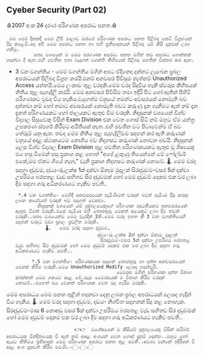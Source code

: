 ## Cyeber Security  (Part 02)

🩸2007 අංක 24 දරණ පරිගණක අපරාධ පනත.🩸
            
     මම පෙර දිනකදී මෙම ලිපි මාලාව ඔස්සේ පරිගණක අපරාධ පනත පිළිබද කෙටි විග්‍රහයක් සිදු කළෙමි.අද අපි මෙම අපරාධ පනත හා එහි ප්‍රතිපාදනයන් පිළිබද යම් කිසි දැනුමක් ලබා ගනිමු.
              සත්‍ය වශයෙන් ම මෙම පරගණක අපරාධ පනත මගින් නව අපරාධ ගොන්නක් හදුන්වා දී ඇත.එහි පවතින ඉතා වැදගත් වගන්ති කිහිපයක් පිළිබද පහතින් විස්තර කර ඇත.

 * 3 වන වගන්තිය - මෙම වගන්තිය මගින් අපට ඒදිනෙදා දක්නට ලැබෙන ප්‍රබල අපරාධයක් පිලිබද විග්‍රහ කරයි.එනම් අනවසර පිවිසුම නැත්නම් Unauthorized Access  යන්නයි.මෙය ලංකාව තුළ වරදකි.මෙම වරද සිදුවිය හැකි ස්වරූප කිහිපයක් නිතීය තුළ පැහැදිලි කරයි.
                        මෙම අනවසර පිවීසිම තමා ඉදිරි පිට හෝ  ඈතින් පිහිටි පරිගණකට වුවද විය හැකිය.වැදගත්ම වනුයේ තමන්ට අවසරයක් නොමැති බව දන්නවා නම් හෝ තමාට අවසරයක් නොමැති බවට කරුණු දැන ගැනීමට ඇත් නම් දැන දැනත් පරිගණයකට හෝ ජාලයකට ඇතුළු වීම වරදකි.
නිදසුනක් වශයෙන් විශ්ව විද්‍යාල සිසුවෙකු විසින් Exam Division එක වෙත ගොස් සිටි නම් ඔහුට ඒම යන්ත්‍ර උපකරණ ස්පර්ශ කිරීමට අයිතියක් නැත..එහි පවතින වට පිටාවෙන්ම ඒ් බව තේරුම් යනු ඇත.
              තවද මෙම නිතිය තුළ පැහැදිලිවම සදහන් කර ඇති කරුණක් වනුයේ අදාළ ස්ථානයටම නොගිය බව නිදහසට කරුණක් නොවන බවයි.
                                 නිදසුනක් ලෙස විශ්ව විද්‍යාල Exam Division තුළ පවතින පරිගණකයකට ඇතුළු වූ ශිෂ්‍යයකු එය හසු වීමෙන් පසු ප්‍රකාශ කළ හොත්  "අපේ ළකුණු තියෙන්නේ මේ ෆෝල්ඩර් එකේ,මම ඒකට ගියේ නැහැ" වැනි ප්‍රකාශ නිදහසට කරුණක් නොවේ.
             🌡.     මෙම වරද සදහා දඩුවම,
                              දඩය-රු.ලක්ෂ  1ක් දක්වා ඕනෑම මුදලක්
                                සිරදඩුවම-වසර 5ක් දක්වා උපරිමය බරපතළ වැඩ සහිතව සිර දඩුවමක් හෝ මෙම දඩුවම් දෙකම එක වර ලබා දීම සදහා ගරු අධිකරණයට හැකිව පවතී..              

        *.4 වන වගන්තිය- මෙහිදී අනවසරයෙන් පැමීණිමත් වරදක් බවත් පැමිණ සිදු කරනු ලබන කාර්යයත් වරදක් බව සදහන් වෙනවා.
               නිදසුනක් වශයෙන් යම් පුද්ගලයෙකුගේ පරිගණක පදුධතියකට අනවසරයෙන් ඇතුළු වීමත් වරදකි.එසේ පැමිණ එහි තොරතුරු වෙනත් අයෙකුට ලබා දීම තවත් වරදකි..සත්‍ය වශයෙන්ම මෙම වැරදීන් 2කි.මෙම වරද ඉහත කී 3 වන වගන්තියෙහි සදහන් වරදට වඩා ප්‍රබල ප්‍රචලිත වරදකි.  
                  🌡.   මෙම වරද සදහා දඩුවම,
                                     දඩය-රු.ලක්ෂ 2ක් දක්වා ඕනෑම මුදලක්
                                      සිරදඩුවම-වසර 5ක් දක්වා උපරිමය බරපතළ වැඩ සහිතව සිර දඩුවමක් හෝ මෙම දඩුවම් දෙකම එක වර ලබා දීම සදහා ගරු අධිකරණයට හැකිව පවතී..

             *.5 වන වගන්තිය- පරිගණකයක සදහන් තොරතුරු හා දත්ත අනවසරයෙන් වෙනස් කිරීම වරදකි.මෙය Unauthorized Modify ලෙසද හදුන්වයි.
                                            වෛරස මගින් පරිගණක දත්ත විනාශ කරන්නන් මෙම ගනයට අදාළ වේ.සෑම වෛරසයක් ම විනාශ කිරීම වරදක් නොවේ..එහෙත් එය වෙනත් පරිගණක වෙත මුදා හැරීම වරදකි.
මෙම අපරාධය මෙම පනත තුළින් හදුනවා දෙනු ලබන ප්‍රබල අපරාධයක් ලෙසද හැදින් විය හැකිය.
                     🌡.   මෙම වරද සදහා දඩුවම,
                                     දඩය-  නිශ්චිත සදහනක් සිදු කළ නොහැක.
                                      සිරදඩුවම-මාස 6 නොඅඩු වසර 5ක් දක්වා උපරිමය බරපතළ වැඩ සහිතව සිර දඩුවමක් හෝ මෙම දඩුවම් දෙකම එක වර ලබා දීම සදහා ගරු අධිකරණයට හැකිව පවතී..
                
                             👉👉  වශේෂයෙන් ම කිසියම් පුද්ගලයෙකු විසින් සයිබර් අපරාධයක වින්දිතයෙකු වී ඇත් නම් ආදාළ අංශයන් වෙත ගොස් දැනුම් දෙන්න..ඔහුට හෝ ඇයට නීතිමය ප්‍රතිපාදන මෙම පරිගණක අපරාධ පනත තුළ පවතී..අවශ්‍ය වන්නේ ඉදිරිපත් වී අදාළ අංශ දැනුවත් කිරීම පමණි.👈🏻👈🏻👈🏻

